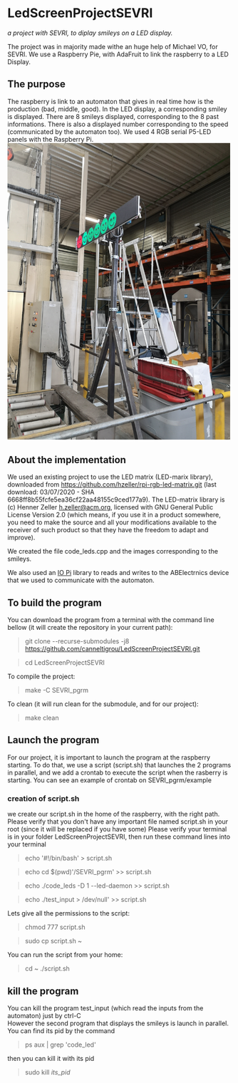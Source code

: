 # LedScreenProjectSEVRI
*a project with SEVRI, to diplay smileys on a LED display.*  

The project was in majority made withe an huge help of Michael VO, for SEVRI. We use a Raspberry Pie, with AdaFruit to link the raspberry to a LED Display.

## The purpose
The raspberry is link to an automaton that gives in real time how is the production (bad, middle, good). In the LED display, a corresponding smiley is displayed. There are 8 smileys displayed, corresponding to the 8 past informations. There is also a displayed number corresponding to the speed (communicated by the automaton too).
We used 4 RGB serial P5-LED panels with the Raspberry Pi.  
<img src="https://github.com/canneltigrou/LedScreenProjectSEVRI/blob/master/SEVRI_pgrm/example/IMG_20200822_113504.jpg" width="500">

## About the implementation

We used an existing project to use the LED matrix (LED-marix library), downloaded from https://github.com/hzeller/rpi-rgb-led-matrix.git (last download: 03/07/2020 - SHA 6668ff8b55fcfe5ea36cf22aa48155c9ced177a9).
The LED-matrix library is (c) Henner Zeller h.zeller@acm.org, licensed with GNU General Public License Version 2.0 (which means, if you use it in a product somewhere, you need to make the source and all your modifications available to the receiver of such product so that they have the freedom to adapt and improve).

We created the file code_leds.cpp and the images corresponding to the smileys.

We also used an [IO Pi](https://www.abelectronics.co.uk/kb/article/1042/io-pi "IO Pi") library to reads and writes to the ABElectrnics device that we used to communicate with the automaton.


## To build the program

You can download the program from a terminal with the command line bellow (it will create the repository in your current path):
>git clone --recurse-submodules -j8  https://github.com/canneltigrou/LedScreenProjectSEVRI.git
  
>cd LedScreenProjectSEVRI

To compile the project: 
>make -C SEVRI_pgrm

To clean (it will run clean for the submodule, and for our project):
>make clean


## Launch the program

For our project, it is important to launch the program at the raspberry starting. To do that, we use a script (script.sh) that launches the 2 programs in parallel, and we add a crontab to execute the script when the rasberry is starting. You can see an example of crontab on SEVRI_pgrm/example

### creation of script.sh
we create our script.sh in the home of the raspberry, with the right path.
Please verify that you don't have any important file named script.sh in your root (since it will be replaced if you have some)
Please verify your terminal is in your folder LedScreenProjectSEVRI, then run these command lines into your terminal
>echo '#!/bin/bash' > script.sh
  
>echo cd $(pwd)'/SEVRI_pgrm' >> script.sh



>echo ./code_leds -D 1 --led-daemon >> script.sh
  
>echo ./test_input > /dev/null' >> script.sh

Lets give all the permissions to the script:
>chmod 777 script.sh 
  
>sudo cp script.sh ~


You can run the script from your home:
>cd ~
>./script.sh


## kill the program
You can kill the program test_input (which read the inputs from the automaton) just by ctrl-C  
However the second program that displays the smileys is launch in parallel. You can find its pid by the command  
>ps aux | grep 'code_led'  

then you can kill it with its pid  
>sudo kill *its_pid*





